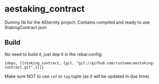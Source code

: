 aestaking_contract
=====

Dummy lib for the AEternity project. Contains compiled and ready to use StakingContract.json

Build
-----

No need to build it, just dep it in the rebar.config:

`{deps, [{staking_contract, {git, "git://github.com/rustaem/aestaking-contract.git",}}]}`

Make sure NOT to use `ref` or `tag` tuple (as it will be updated in due time).

